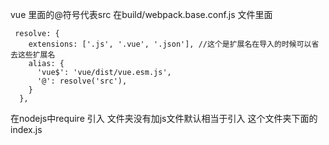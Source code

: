 vue 里面的@符号代表src
在build/webpack.base.conf.js 文件里面
```
 resolve: {
    extensions: ['.js', '.vue', '.json'], //这个是扩展名在导入的时候可以省去这些扩展名
    alias: {
      'vue$': 'vue/dist/vue.esm.js',
      '@': resolve('src'),
    }
  },
  ```
  在nodejs中require 引入 文件夹没有加js文件默认相当于引入 这个文件夹下面的index.js